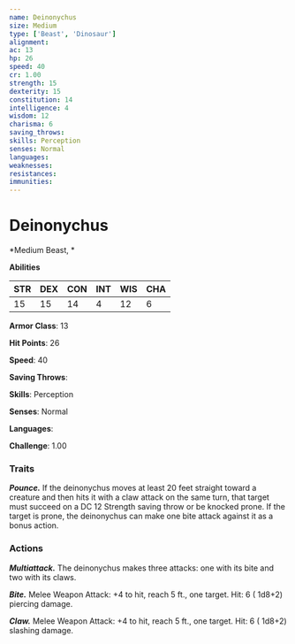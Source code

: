 ```yaml
---
name: Deinonychus
size: Medium
type: ['Beast', 'Dinosaur']
alignment: 
ac: 13
hp: 26
speed: 40
cr: 1.00
strength: 15
dexterity: 15
constitution: 14
intelligence: 4
wisdom: 12
charisma: 6
saving_throws: 
skills: Perception
senses: Normal
languages: 
weaknesses:
resistances:
immunities:
---
```


# Deinonychus

*Medium Beast, *

**Abilities**

| STR | DEX | CON | INT | WIS | CHA |
| --- | --- | --- | --- | --- | --- |
| 15 | 15 | 14 | 4 | 12 | 6 |

**Armor Class**: 13

**Hit Points**: 26

**Speed**: 40

**Saving Throws**: 

**Skills**: Perception

**Senses**: Normal

**Languages**: 

**Challenge**: 1.00


### Traits
***Pounce.*** If the deinonychus moves at least 20 feet straight toward a creature and then hits it with a claw attack on the same turn, that target must succeed on a DC 12 Strength saving throw or be knocked prone. If the target is prone, the deinonychus can make one bite attack against it as a bonus action.


### Actions
***Multiattack.*** The deinonychus makes three attacks: one with its bite and two with its claws.

***Bite.*** Melee Weapon Attack:  +4 to hit, reach 5 ft., one target. Hit: 6 ( 1d8+2) piercing damage.

***Claw.*** Melee Weapon Attack:  +4 to hit, reach 5 ft., one target. Hit: 6 ( 1d8+2) slashing damage.

